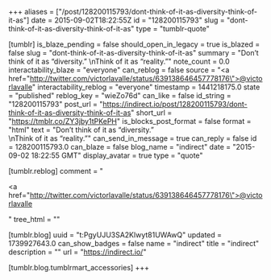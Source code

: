 +++
aliases = ["/post/128200115793/dont-think-of-it-as-diversity-think-of-it-as"]
date = 2015-09-02T18:22:55Z
id = "128200115793"
slug = "dont-think-of-it-as-diversity-think-of-it-as"
type = "tumblr-quote"

[tumblr]
is_blaze_pending = false
should_open_in_legacy = true
is_blazed = false
slug = "dont-think-of-it-as-diversity-think-of-it-as"
summary = "Don’t think of it as “diversity.” \nThink of it as “reality.”"
note_count = 0.0
interactability_blaze = "everyone"
can_reblog = false
source = "<a href=\"http://twitter.com/victorlavalle/status/639138646457778176\">@victorlavalle</a>"
interactability_reblog = "everyone"
timestamp = 1441218175.0
state = "published"
reblog_key = "wieZo76d"
can_like = false
id_string = "128200115793"
post_url = "https://indirect.io/post/128200115793/dont-think-of-it-as-diversity-think-of-it-as"
short_url = "https://tmblr.co/ZY3jby1tPKePH"
is_blocks_post_format = false
format = "html"
text = "Don&rsquo;t think of it as &ldquo;diversity.&rdquo;<br/>\nThink of it as &ldquo;reality.&rdquo;"
can_send_in_message = true
can_reply = false
id = 128200115793.0
can_blaze = false
blog_name = "indirect"
date = "2015-09-02 18:22:55 GMT"
display_avatar = true
type = "quote"

[tumblr.reblog]
comment = "<p><a href=\"http://twitter.com/victorlavalle/status/639138646457778176\">@victorlavalle</a></p>"
tree_html = ""

[tumblr.blog]
uuid = "t:PgyUJU3SA2Klwyt81UWAwQ"
updated = 1739927643.0
can_show_badges = false
name = "indirect"
title = "indirect"
description = ""
url = "https://indirect.io/"

[tumblr.blog.tumblrmart_accessories]
+++
